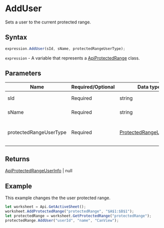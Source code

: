 # AddUser

Sets a user to the current protected range.

## Syntax

```javascript
expression.AddUser(sId, sName, protectedRangeUserType);
```

`expression` - A variable that represents a [ApiProtectedRange](../ApiProtectedRange.md) class.

## Parameters

| **Name** | **Required/Optional** | **Data type** | **Default** | **Description** |
| ------------- | ------------- | ------------- | ------------- | ------------- |
| sId | Required | string |  | The user ID. |
| sName | Required | string |  | The user name. |
| protectedRangeUserType | Required | [ProtectedRangeUserType](../../Enumeration/ProtectedRangeUserType.md) |  | The user type of the protected range. |

## Returns

[ApiProtectedRangeUserInfo](../../ApiProtectedRangeUserInfo/ApiProtectedRangeUserInfo.md) \| null

## Example

This example changes the the user protected range.

```javascript editor-
let worksheet = Api.GetActiveSheet();
worksheet.AddProtectedRange("protectedRange", "$A$1:$B$1");
let protectedRange = worksheet.GetProtectedRange("protectedRange");
protectedRange.AddUser("userId", "name", "CanView");
```
